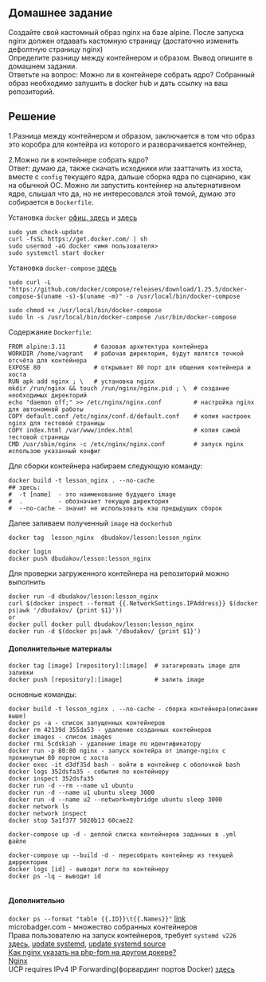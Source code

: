 ## Домашнее задание  
  
Создайте свой кастомный образ nginx на базе alpine. После запуска nginx должен отдавать кастомную страницу (достаточно изменить дефолтную страницу nginx)      
Определите разницу между контейнером и образом. Вывод опишите в домашнем задании.    
Ответьте на вопрос: Можно ли в контейнере собрать ядро?
Собранный образ необходимо запушить в docker hub и дать ссылку на ваш репозиторий.  

## Решение
1.Разница между контейнером и образом, заключается в том что образ это коробра для контейра из которого и разворачивается контейнер,  

2.Можно ли в контейнере собрать ядро?   
Ответ: думаю да, также скачать исходники или зааттачить из хоста, вместе с `config` текущего ядра, дальше сборка ядра по сценарию, как на обычной ОС. Можно ли запустить контейнер на альтернативном ядре, слышал что да, но не интересовался этой темой, думаю это собирается в `Dockerfile`. 

Установка `docker` [офиц. здесь](https://docs.docker.com/engine/install/centos/) и [здесь](https://1cloud.ru/help/linux/instruktsiya-docker-na-centos7)    
```
sudo yum check-update
curl -fsSL https://get.docker.com/ | sh
sudo usermod -aG docker <имя пользователя> 
sudo systemctl start docker
```
Установка `docker-compose` [здесь](https://docs.docker.com/compose/install/)    
```
sudo curl -L "https://github.com/docker/compose/releases/download/1.25.5/docker-compose-$(uname -s)-$(uname -m)" -o /usr/local/bin/docker-compose

sudo chmod +x /usr/local/bin/docker-compose
sudo ln -s /usr/local/bin/docker-compose /usr/bin/docker-compose
```

Cодержание `Dockerfile`:      
```
FROM alpine:3.11        # базовая архитектура контейнера
WORKDIR /home/vagrant   # рабочая директория, будут являтся точкой отсчёта для контейнера
EXPOSE 80               # открывает 80 порт для общения контейнера и хоста
RUN apk add nginx ; \   # установка nginx
mkdir /run/nginx && touch /run/nginx/nginx.pid ; \  # создание необходимых директорий
echo "daemon off;" >> /etc/nginx/nginx.conf         # настройка nginx для автономной работы
COPY default.conf /etc/nginx/conf.d/default.conf    # копия настроек nginx для тестовой страницы
COPY index.html /var/www/index.html                 # копия самой тестовой страницы
CMD /usr/sbin/nginx -c /etc/nginx/nginx.conf        # запуск nginx использою указанный конфиг

```


Для сборки контейнера набираем следующую команду:   
```
docker build -t lesson_nginx . --no-cache
## здесь:
#  -t [name]  - это наименование будущего image 
#  .          - обозначает текущую директория
#  --no-cache - значит не использовать кэш предыдущих сборок
```
Далее заливаем полученный `image` на `dockerhub`
```
docker tag  lesson_nginx  dbudakov/lesson:lesson_nginx

docker login
docker push dbudakov/lesson:lesson_nginx
```
 
Для проверки загруженного контейнера на репозиторий можно выполнить  
```
docker run -d dbudakov/lesson:lesson_nginx
curl $(docker inspect --format {{.NetworkSettings.IPAddress}} $(docker ps|awk '/dbudakov/ {print $1}'))
or
docker pull docker pull dbudakov/lesson:lesson_nginx
docker run -d $(docker ps|awk '/dbudakov/ {print $1}')
```
#### Дополнительные материалы    
```
docker tag [image] [repository]:[image]  # затагировать image для заливки  
docker push [repository]:[image]         # залить image 
```
основные команды:  
```
docker build -t lesson_nginx . --no-cache - сборка контейнера(описание выше)
docker ps -a - список запущенных контейнеров
docker rm 42139d 355da53 - удаление созданных контейнеров
docker images - список images
docker rmi 5cdskiah - удаление image по идентификатору
docker run -p 80:80 nginx - запуск контейра от imange-nginx с прокинутым 80 портом с хоста
docker exec -it d3df35d bash - войти в контейнер с оболочкой bash
docker logs 352dsfa35 - события по контейнеру
docker inspect 352dsfa35
docker run -d --rm --name u1 ubuntu
docker run -d --name u1 ubuntu sleep 3000
docker run -d --name u2 --network=mybridge ubuntu sleep 3000
docker network ls
docker network inspect
docker stop 5a1f377 5020b13 60cae22

docker-compose up -d - деплой списка контейнеров заданных в .yml  файле

docker-compose up --build -d - пересобрать контейнер из текущей дирректории
docker logs [id] - выводит логи по контейнеру
docker ps -lq - выводит id
  
```
#### Дополнительно
`docker ps --format "table {{.ID}}\t{{.Names}}"` [link](https://docs.docker.com/engine/reference/commandline/ps/)  
microbadger.com - множество собранных контейнеров  
Права пользователю на запуск контейнеров, требует `systemd v226` [здесь](https://superuser.com/questions/1064616/polkit-systemd-interaction),  [update systemd](https://copr.fedorainfracloud.org/coprs/jsynacek/systemd-backports-for-centos-7/),  [update systemd source](https://github.com/systemd/systemd/releases)    
[Как nginx указать на php-fpm на другом докере?](https://qna.habr.com/q/597608)  
[Nginx](https://wiki.alpinelinux.org/wiki/Nginx)  
UCP requires IPv4 IP Forwarding(форвардинг портов Docker) [здесь](https://success.docker.com/article/ipv4-forwarding)  
